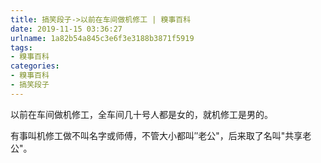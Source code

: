 ```yaml
---
title: 搞笑段子->以前在车间做机修工 | 糗事百科
date: 2019-11-15 03:36:27
urlname: 1a82b54a845c3e6f3e3188b3871f5919
tags: 
- 糗事百科
categories:
- 糗事百科
- 搞笑段子
---
```

以前在车间做机修工，全车间几十号人都是女的，就机修工是男的。

有事叫机修工做不叫名字或师傅，不管大小都叫″老公"，后来取了名叫"共享老公"。


